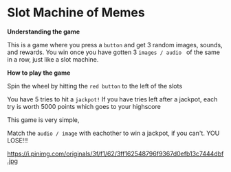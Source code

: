 # Slot Machine of Memes

**Understanding the game**

This is a game where you press a ``` button ``` and get 3 random images, sounds, and rewards. You win once you have gotten 3 ```images / audio ``` of the same in a row, just like a slot machine. 

**How to play the game**

Spin the wheel by hitting the  ``` red button ``` to the left of the slots

You have 5 tries to hit a ``` jackpot! ``` If you have tries left after a jackpot, each try is worth 5000 points which goes to your highscore

This game is very simple, 

Match the ``` audio / image ``` with eachother to win a jackpot, if you can't. YOU LOSE!!!

https://i.pinimg.com/originals/3f/f1/62/3ff162548796f9367d0efb13c7444dbf.jpg
